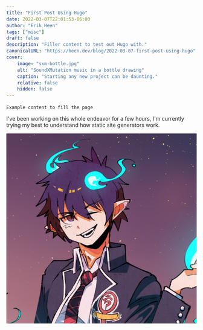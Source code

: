 ```yaml
---
title: "First Post Using Hugo"
date: 2022-03-07T22:01:53-06:00
author: "Erik Heen"
tags: ["misc"]
draft: false
description: "Filler content to test out Hugo with."
canonicalURL: "https://heen.dev/blog/2022-03-07-first-post-using-hugo"
cover:
    image: "sxm-bottle.jpg"
    alt: "SoundXMutation music in a bottle drawing"
    caption: "Starting any new project can be daunting."
    relative: false
    hidden: false
---
```


`Example content to fill the page`

I've been working on this whole endeavor for a few hours, I'm currently trying my best to understand how static site generators work.

![Rin commission by MiniStarfruit](stars-pfp-small.png)